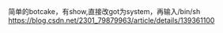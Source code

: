 简单的botcake，有show,直接改got为system，再输入/bin/sh
https://blog.csdn.net/2301_79879963/article/details/139361100


